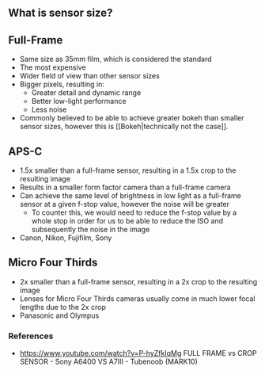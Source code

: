 ## What is sensor size?

## Full-Frame

- Same size as 35mm film, which is considered the standard
- The most expensive 
- Wider field of view than other sensor sizes
- Bigger pixels, resulting in:
	- Greater detail and dynamic range
	- Better low-light performance
	- Less noise
- Commonly believed to be able to achieve greater bokeh than smaller sensor sizes, however this is [[Bokeh|technically not the case]].

## APS-C

- 1.5x smaller than a full-frame sensor, resulting in a 1.5x crop to the resulting image
- Results in a smaller form factor camera than a full-frame camera
- Can achieve the same level of brightness in low light as a full-frame sensor at a given f-stop value, however the noise will be greater
	- To counter this, we would need to reduce the f-stop value by a whole stop in order for us to be able to reduce the ISO and subsequently the noise in the image
- Canon, Nikon, Fujifilm, Sony

## Micro Four Thirds

- 2x smaller than a full-frame sensor, resulting in a 2x crop to the resulting image
- Lenses for Micro Four Thirds cameras usually come in much lower focal lengths due to the 2x crop
- Panasonic and Olympus


### References
- https://www.youtube.com/watch?v=P-hyZfkIqMg FULL FRAME vs CROP SENSOR - Sony A6400 VS A7III - Tubenoob (MARK10)